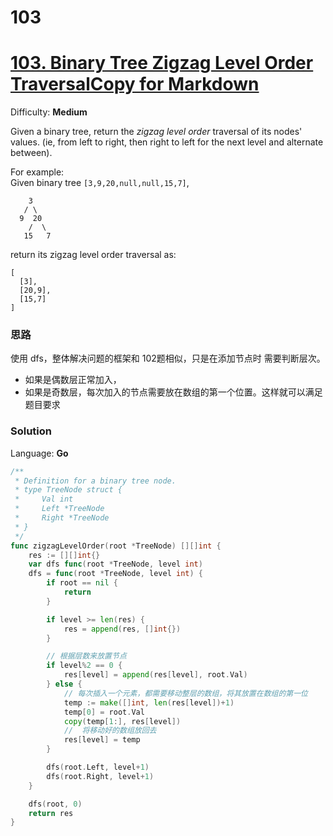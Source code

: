 # 103
#   [103\. Binary Tree Zigzag Level Order TraversalCopy for Markdown](https://leetcode.com/problems/binary-tree-zigzag-level-order-traversal/)

Difficulty: **Medium**


Given a binary tree, return the _zigzag level order_ traversal of its nodes' values. (ie, from left to right, then right to left for the next level and alternate between).

For example:  
Given binary tree `[3,9,20,null,null,15,7]`,  

```
    3
   / \
  9  20
    /  \
   15   7
```

return its zigzag level order traversal as:  

```
[
  [3],
  [20,9],
  [15,7]
]
```

### 思路

使用 dfs，整体解决问题的框架和 102题相似，只是在添加节点时 需要判断层次。
- 如果是偶数层正常加入，
- 如果是奇数层，每次加入的节点需要放在数组的第一个位置。这样就可以满足题目要求
### Solution

Language: **Go**

```go
/**
 * Definition for a binary tree node.
 * type TreeNode struct {
 *     Val int
 *     Left *TreeNode
 *     Right *TreeNode
 * }
 */
func zigzagLevelOrder(root *TreeNode) [][]int {
    res := [][]int{}
	var dfs func(root *TreeNode, level int)
	dfs = func(root *TreeNode, level int) {
		if root == nil {
			return
		}

		if level >= len(res) {
			res = append(res, []int{})
		}

		// 根据层数来放置节点
		if level%2 == 0 {
			res[level] = append(res[level], root.Val)
		} else {
			// 每次插入一个元素，都需要移动整层的数组，将其放置在数组的第一位
			temp := make([]int, len(res[level])+1)
			temp[0] = root.Val
			copy(temp[1:], res[level])
			//  将移动好的数组放回去
			res[level] = temp
		}

		dfs(root.Left, level+1)
		dfs(root.Right, level+1)
	}

	dfs(root, 0)
	return res
}
```